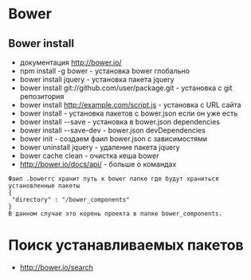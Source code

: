# Bower
## Bower install
* документация http://bower.io/
* npm install -g bower - установка bower глобально
* bower install jquery - установка пакета jquery
* bower install git://github.com/user/package.git - установка с git репозитория
* bower install http://example.com/script.js - установка с URL сайта
* bower install - установка пакетов с bower.json если он уже есть
* bower install <package> --save - установка в bower.json dependencies
* bower install <package> --save-dev - bower.json devDependencies
* bower init - создаем фаил bower.json с зависимостями
* bower uninstall jquery - удаление пакета jquery
* bower cache clean - очистка кеша bower
* http://bower.io/docs/api/ - больше о командах 
```
Фаил .bowerrc хранит путь к bower папке где будут храниться установленные пакеты
{
 "directory" : "/bower_components"
}
В данном случае это корень проекта в папке bower_components.
```
# Поиск устанавливаемых пакетов
* http://bower.io/search
